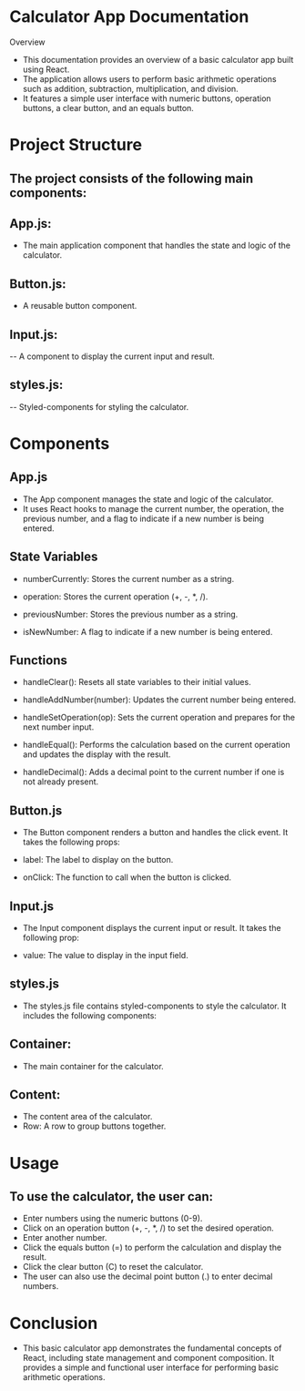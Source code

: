 # Calculator App Documentation
Overview
- This documentation provides an overview of a basic calculator app built using React. 
- The application allows users to perform basic arithmetic operations such as addition, subtraction, multiplication, and division. 
- It features a simple user interface with numeric buttons, operation buttons, a clear button, and an equals button.

# Project Structure
## The project consists of the following main components:

 ## App.js: 
 - The main application component that handles the state and logic of the calculator.

## Button.js: 
- A reusable button component.
## Input.js: 
-- A component to display the current input and result.

## styles.js: 
-- Styled-components for styling the calculator.

# Components
## App.js
- The App component manages the state and logic of the calculator. 
- It uses React hooks to manage the current number, the operation, the previous number, and a flag to indicate if a new number is being entered.

## State Variables
- numberCurrently: Stores the current number as a string.
- operation: Stores the current operation (+, -, *, /).

- previousNumber: Stores the previous number as a string.
- isNewNumber: A flag to indicate if a new number is being entered.

## Functions
- handleClear(): Resets all state variables to their initial values.

- handleAddNumber(number): Updates the current number being entered.

- handleSetOperation(op): Sets the current operation and prepares for the next number input.

- handleEqual(): Performs the calculation based on the current operation and updates the display with the result.

- handleDecimal(): Adds a decimal point to the current number if one is not already present.

## Button.js
- The Button component renders a button and handles the click event. It takes the following props:

- label: The label to display on the button.
- onClick: The function to call when the button is clicked.

## Input.js
- The Input component displays the current input or result. It takes the following prop:

- value: The value to display in the input field.

## styles.js
- The styles.js file contains styled-components to style the calculator. It includes the following components:

## Container: 
- The main container for the calculator.

## Content: 
- The content area of the calculator.
- Row: A row to group buttons together.

# Usage
## To use the calculator, the user can:

- Enter numbers using the numeric buttons (0-9).
- Click on an operation button (+, -, *, /) to set the desired operation.
- Enter another number.
- Click the equals button (=) to perform the calculation and display the result.
- Click the clear button (C) to reset the calculator.
- The user can also use the decimal point button (.) to enter decimal numbers.

# Conclusion
- This basic calculator app demonstrates the fundamental concepts of React, including state management and component composition. It provides a simple and functional user interface for performing basic arithmetic operations.